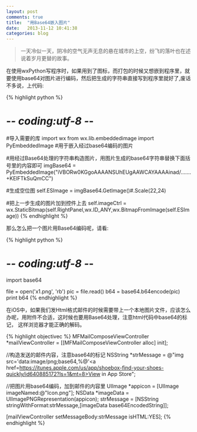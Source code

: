 ```yaml
---
layout: post
comments: true
title:  "用Base64嵌入图片"
date:   2013-11-12 10:41:38
categories: blog
---
```

<blockquote>一天冷似一天，阴冷的空气无声无息的悬在城市的上空，纷飞的落叶也在述说着岁月更替的故事。</blockquote>

在使用wxPython写程序时，如果用到了图标，而打包的时候又想嵌到程序里，就要使用base64对图片进行编码，然后把生成的字符串直接写到程序里就好了,废话不多说，上代码: <!-- more --></p>
<!--more-->
{% highlight python %}
# -*- coding:utf-8 -*-
#导入需要的库
import wx
from wx.lib.embeddedimage import PyEmbeddedImage #用于嵌入经过base64编码的图片

#用经过Base64处理的字符串构造图片，用图片生成的base64字符串替换下面括号里的内容即可
imgBase64 = PyEmbeddedImage("iVBORw0KGgoAAAANSUhEUgAAWCAYAAAAinad/.......+KElFTkSuQmCC")

#生成空位图
self.ESImage = imgBase64.GetImage()#.Scale(22,24)

#把上一步生成的图片加到控件上去
self.imageCtrl =    wx.StaticBitmap(self.RightPanel,wx.ID_ANY,wx.BitmapFromImage(self.ESImage))
</code></pre>
{% endhighlight %}

那么怎么把一个图片用Base64编码呢，请看:

{% highlight python %}
# -*- coding:utf-8 -*-
import base64

file = open('x1.png', 'rb')
pic = file.read()
b64 = base64.b64encode(pic)
print b64
{% endhighlight %}

在iOS中，如果我们发Html格式邮件的时候需要带上一个本地图片文件，应该怎么办呢，用附件不合适，这时候也要用Base64处理，注意html代码中base64的标记，
这样浏览器才能正确的解码。

{% highlight objectivec %}
MFMailComposeViewController *mailViewController = [[MFMailComposeViewController alloc] init];

//构造发送的邮件内容，注意base64的标记
NSString *strMessage = @"img src='data:image/png;base64,%@'<a href=https://itunes.apple.com/us/app/shoebox-find-your-shoes-quickly/id640885172?ls=1&mt=8>View in App Store</a>";

//把图片用base64编码，加到邮件的内容里
UIImage *appicon = [UIImage imageNamed:@"Icon.png"];
NSData *imageData = UIImagePNGRepresentation(appicon);
strMessage = [NSString stringWithFormat:strMessage,[imageData base64EncodedString]];

[mailViewController setMessageBody:strMessage isHTML:YES];
{% endhighlight %}
